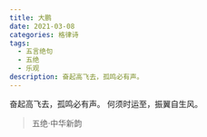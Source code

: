 ```yaml
---
title: 大鹏
date: 2021-03-08
categories: 格律诗
tags:
  - 五言绝句
  - 五绝
  - 乐观
description: 奋起高飞去，孤鸣必有声。
---
```


奋起高飞去，孤鸣必有声。
何须时运至，振翼自生风。

> 五绝·中华新韵
